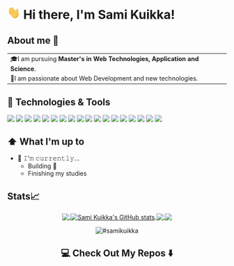# <img src="https://raw.githubusercontent.com/samikuikka/samikuikka/master/wave.gif" width="30px" height="30px" /> Hi there, I'm Sami Kuikka! 

## About me 🤖


<table>
  <tr>
    <td valign="center">
        🎓I am pursuing <b>Master's in Web Technologies, Application and Science</b>.
    </td>
  </tr>
  <tr>
    <td valign="center">
        🚀I am passionate about Web Development and new technologies.
    </td>
  </tr>
</table>

## 🔧 Technologies & Tools

![](https://img.shields.io/badge/Code-JavaScript-informational?style=flat&logo=javascript&logoColor=white&color=6364FF)
![](https://img.shields.io/badge/Tech-HTML5-informational?style=flat&logo=html5&logoColor=white&color=6364FF)
![](https://img.shields.io/badge/Tech-Angular-informational?style=flat&logo=angular&logoColor=white&color=6364FF)
![](https://img.shields.io/badge/Tech-Next.js-informational?style=flat&logo=next.js&logoColor=white&color=6364FF)
![](https://img.shields.io/badge/Tech-CSS3-informational?style=flat&logo=css3&logoColor=white&color=6364FF)
![](https://img.shields.io/badge/Tech-React-informational?style=flat&logo=react&logoColor=white&color=6364FF)
![](https://img.shields.io/badge/Tech-Astro-informational?style=flat&logo=astro&logoColor=white&color=6364FF)
![](https://img.shields.io/badge/Code-TypeScript-informational?style=flat&logo=typescript&logoColor=white&color=6364FF)
![](https://img.shields.io/badge/Tech-GitHub-informational?style=flat&logo=github&logoColor=white&color=6364FF)
![](https://img.shields.io/badge/Tech-Node-informational?style=flat&logo=node.js&logoColor=white&color=6364FF)
![](https://img.shields.io/badge/Tech-Deno-informational?style=flat&logo=deno&logoColor=white&color=6364FF)
![](https://img.shields.io/badge/Tech-TailwindCSS-informational?style=flat&logo=tailwindcss&logoColor=white&color=6364FF)
![](https://img.shields.io/badge/Tech-Flutter-informational?style=flat&logo=flutter&logoColor=white&color=6364FF)
![](https://img.shields.io/badge/Database-PostgreSQL-informational?style=flat&logo=PostgreSQL&logoColor=white&color=6364FF)
![](https://img.shields.io/badge/Database-MongoDB-informational?style=flat&logo=mongodb&logoColor=white&color=6364FF)
![](https://img.shields.io/badge/Database-Redis-informational?style=flat&logo=redis&logoColor=white&color=6364FF)
![](https://img.shields.io/badge/Tech-Express-informational?style=flat&logo=express&logoColor=white&color=6364FF)
![](https://img.shields.io/badge/Tool-Docker-informational?style=flat&logo=docker&logoColor=white&color=6364FF)

## ⬆️ What I'm up to

- 🔨 𝙸'𝚖 𝚌𝚞𝚛𝚛𝚎𝚗𝚝𝚕𝚢...
    - Building 🔧
    - Finishing my studies    


## Stats📈
<!-- https://github.com/anuraghazra/github-readme-stats/issues/2380 -->

<p align="center">
<a href="https://github.com/samikuikka/samikuikka">
  <img align="center" src="https://github-readme-stats-samikuikka.vercel.app/api/top-langs/?username=samikuikka&title_color=ffffff&text_color=c9cacc&icon_color=2bbc8a&bg_color=1d1f21&langs_count=3" />
</a>
<a href="https://github.com/samikuikka/samikuikka">
  <img align="center" src="https://github-readme-stats-samikuikka.vercel.app/api?username=samikuikka&show_icons=true&line_height=27&count_private=true&title_color=ffffff&text_color=c9cacc&icon_color=2bbc8a&bg_color=1d1f21" alt="Sami Kuikka's GitHub stats" />
</a>
 <a href="https://github.com/samikuikka/Portfolio">
  <img align="center" src="https://github-readme-stats-samikuikka.vercel.app/api/pin/?username=samikuikka&repo=Portfolio&title_color=ffffff&text_color=c9cacc&icon_color=2bbc8a&bg_color=1d1f21" />
</a>
  <a href="https://github.com/samikuikka/workout-logger-backend">
  <img align="center" src="https://github-readme-stats-samikuikka.vercel.app/api/pin/?username=samikuikka&repo=workout-logger-backend&title_color=ffffff&text_color=c9cacc&icon_color=2bbc8a&bg_color=1d1f21" />
</a>
</p>




<p align="center">
<img width="48%" src="https://github-readme-streak-stats.herokuapp.com?user=samikuikka&theme=onedark" alt="#samikuikka" />
</p>


<h2  align="center">💻 Check Out My Repos ⬇️ </h2>


